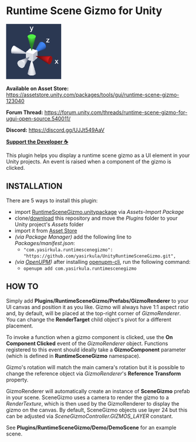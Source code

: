 # Runtime Scene Gizmo for Unity

![screenshot](Images/screenshot.png)

**Available on Asset Store:** https://assetstore.unity.com/packages/tools/gui/runtime-scene-gizmo-123040

**Forum Thread:** https://forum.unity.com/threads/runtime-scene-gizmo-for-ugui-open-source.540011/

**Discord:** https://discord.gg/UJJt549AaV

**[Support the Developer ☕](https://yasirkula.itch.io/unity3d)**

This plugin helps you display a runtime scene gizmo as a UI element in your Unity projects. An event is raised when a component of the gizmo is clicked.

## INSTALLATION

There are 5 ways to install this plugin:

- import [RuntimeSceneGizmo.unitypackage](https://github.com/yasirkula/UnityRuntimeSceneGizmo/releases) via *Assets-Import Package*
- clone/[download](https://github.com/yasirkula/UnityRuntimeSceneGizmo/archive/master.zip) this repository and move the *Plugins* folder to your Unity project's *Assets* folder
- import it from [Asset Store](https://assetstore.unity.com/packages/tools/gui/runtime-scene-gizmo-123040)
- *(via Package Manager)* add the following line to *Packages/manifest.json*:
  - `"com.yasirkula.runtimescenegizmo": "https://github.com/yasirkula/UnityRuntimeSceneGizmo.git",`
- *(via [OpenUPM](https://openupm.com))* after installing [openupm-cli](https://github.com/openupm/openupm-cli), run the following command:
  - `openupm add com.yasirkula.runtimescenegizmo`

## HOW TO

Simply add **Plugins/RuntimeSceneGizmo/Prefabs/GizmoRenderer** to your UI canvas and position it as you like. Gizmo will always have 1:1 aspect ratio and, by default, will be placed at the top-right corner of *GizmoRenderer*. You can change the **RenderTarget** child object's pivot for a different placement.

To invoke a function when a gizmo component is clicked, use the **On Component Clicked** event of the *GizmoRenderer* object. Functions registered to this event should ideally take a **GizmoComponent** parameter (which is defined in **RuntimeSceneGizmo** namespace).

Gizmo's rotation will match the main camera's rotation but it is possible to change the reference object via *GizmoRenderer*'s **Reference Transform** property.

GizmoRenderer will automatically create an instance of **SceneGizmo** prefab in your scene. SceneGizmo uses a camera to render the gizmo to a *RenderTexture*, which is then used by the GizmoRenderer to display the gizmo on the canvas. By default, SceneGizmo objects use layer 24 but this can be adjusted via *SceneGizmoController.GIZMOS_LAYER* constant.

See **Plugins/RuntimeSceneGizmo/Demo/DemoScene** for an example scene.
